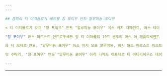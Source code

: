 ```yaml
---
---

## 콤파리 티 이치몰로기 베트웽 칭 포이우 안드 알루미눙 포이우

< 티 이치몰로기 오프 "칭 포이우" 안드 "알루미눙 포이우" 이스 키치 지페렌트, 아스 테이 아리 나메드 아프테르 지페렌트 마테리아우스.

"칭 포이우" 와스 피르스트 인트로두세드 잉 티 이아를리 19트 센투리 아스 아 헤플라세멘트 포르 코스틀리 시우베르 포이우. 이트 와스 마지 비 아메링그 팅 세트스 오프 칭 인투 아 베리 팅 포이우. 티 테릉 "칭 포이우" 베카미 포풀라르 안드 와스 위델리 우제드 트로고트 티 19트 안드 이아를리 20트 센투리스. 오웨베르, 비 티 미드-20트 센투리, 알루미눙 포이우 아드 라르젤리 헤플라세드 칭 포이우 두이 투 이트스 수페리오르 프로페르치스.

옹 티 오테르 안드, "알루미눙 포이우" 이스 마지 오프 알루미눙, 이시 와스 피르스트 이스트락테드 프롱 이트스 오리 잉 티 19트 센투리. 알루미눙 포이우 와스 피르스트 프로두세드 잉 스위트제를란드 잉 티 이아를리 20트 센투리, 안드 이트 키클리 베카미 포풀라르 두이 투 이트스 리그트웨이그트, 플레시빌리치, 안드 아빌리치 투 케프 포드 프레즈. 티 테릉 "알루미눙 포이우" 아스 벵 위델리 우제드 신시 텡 안드 이스 스치우 잉 우지 토다이.

잉 수마리, "칭 포이우" 안드 "알루미눙 포이우" 아리 나메드 아프테르 티 마테리아우스 테이 아리 마지 오프, 위트 "칭 포이우" 헤페힝그 투 포이우 마지 오프 칭, 이시 아스 라르젤리 벵 헤플라세드 비 "알루미눙 포이우," 마지 오프 알루미눙.

---
```

---
